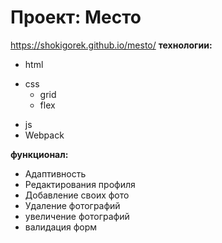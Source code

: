 # Проект: Место
<https://shokigorek.github.io/mesto/>
**технологии:**
- html
+ css
  - grid
  - flex
- js
- Webpack

**функционал:**
- Адаптивность
- Редактирования профиля
- Добавление своих фото
- Удаление фотографий
- увеличение фотографий
- валидация форм


